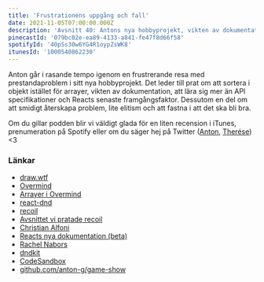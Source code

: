 ```yaml
---
title: 'Frustrationens uppgång och fall'
date: 2021-11-05T07:00:00.000Z
description: 'Avsnitt 40: Antons nya hobbyprojekt, vikten av dokumentation, prestandaproblem och mycket annat.'
pinecastId: '079bc02e-ea89-4133-a841-fe47f8d66f58'
spotifyId: '40pSs30w6YG4R1oypZsWK8'
itunesId: '1000540862230'
---
```


Anton går i rasande tempo igenom en frustrerande resa med prestandaproblem i sitt nya hobbyprojekt. Det leder till prat om att sortera i objekt istället för arrayer, vikten av dokumentation, att lära sig mer än API specifikationer och Reacts senaste framgångsfaktor.
Dessutom en del om att smidigt återskapa problem, lite elitism och att fastna i att det ska bli bra.

Om du gillar podden blir vi väldigt glada för en liten recension i iTunes, prenumeration på Spotify eller om du säger hej på Twitter ([Anton](https://twitter.com/Awnton), [Therése](https://twitter.com/tkomstadius)) <3

### Länkar

- [draw.wtf](https://draw.wtf)
- [Overmind](https://overmindjs.org)
- [Arrayer i Overmind](https://overmindjs.org/guides-1/managing-lists)
- [react-dnd](https://react-dnd.github.io/react-dnd/about)
- [recoil](https://recoiljs.org)
- [Avsnittet vi pratade recoil](https://asdf.pizza/17-recoil-och-javascript-innovationer/)
- [Christian Alfoni](https://christianalfoni.com)
- [Reacts nya dokumentation (beta)](https://beta.reactjs.org)
- [Rachel Nabors](https://twitter.com/rachelnabors)
- [dndkit](https://dndkit.com)
- [CodeSandbox](https://codesandbox.io)
- [github.com/anton-g/game-show](http://github.com/anton-g/game-show)
